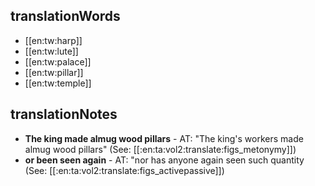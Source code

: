 ## translationWords

* [[en:tw:harp]]
* [[en:tw:lute]]
* [[en:tw:palace]]
* [[en:tw:pillar]]
* [[en:tw:temple]]

## translationNotes

* **The king made almug wood pillars** - AT: "The king's workers made almug wood pillars" (See: [[:en:ta:vol2:translate:figs_metonymy]])
* **or been seen again** - AT: "nor has anyone again seen such quantity (See: [[:en:ta:vol2:translate:figs_activepassive]])
